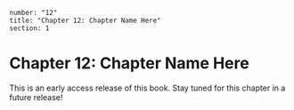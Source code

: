```metadata
number: "12"
title: "Chapter 12: Chapter Name Here"
section: 1
```

# Chapter 12: Chapter Name Here

This is an early access release of this book. Stay tuned for this chapter in a future release!